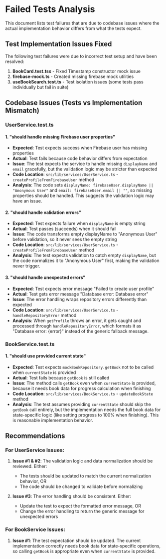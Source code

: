 # Failed Tests Analysis

This document lists test failures that are due to codebase issues where the actual implementation behavior differs from what the tests expect.

## Test Implementation Issues Fixed

The following test failures were due to incorrect test setup and have been resolved:

1. **BookCard.test.tsx** - Fixed Timestamp constructor mock issue
2. **firebase-mock.ts** - Created missing firebase mock utilities
3. **useBookSearch.test.ts** - Test isolation issues (some tests pass individually but fail in suite)

## Codebase Issues (Tests vs Implementation Mismatch)

### UserService.test.ts

#### 1. "should handle missing Firebase user properties"
- **Expected**: Test expects success when Firebase user has missing properties
- **Actual**: Test fails because code behavior differs from expectation
- **Issue**: The test expects the service to handle missing `displayName` and `email` gracefully, but the validation logic may be stricter than expected
- **Code Location**: `src/lib/services/UserService.ts` - `createProfileFromFirebaseUser` method
- **Analysis**: The code sets `displayName: firebaseUser.displayName || "Anonymous User"` and `email: firebaseUser.email || ""`, so missing properties should be handled. This suggests the validation logic may have an issue.

#### 2. "should handle validation errors"
- **Expected**: Test expects failure when `displayName` is empty string
- **Actual**: Test passes (succeeds) when it should fail
- **Issue**: The code transforms empty displayName to "Anonymous User" before validation, so it never sees the empty string
- **Code Location**: `src/lib/services/UserService.ts` - `createProfileFromFirebaseUser` method
- **Analysis**: The test expects validation to catch empty `displayName`, but the code normalizes it to "Anonymous User" first, making the validation never trigger.

#### 3. "should handle unexpected errors"
- **Expected**: Test expects error message "Failed to create user profile"
- **Actual**: Test gets error message "Database error: Database error"
- **Issue**: The error handling wraps repository errors differently than expected
- **Code Location**: `src/lib/services/UserService.ts` - `handleRepositoryError` method
- **Analysis**: When `getProfile` throws an error, it gets caught and processed through `handleRepositoryError`, which formats it as "Database error: {error}" instead of the generic fallback message.

### BookService.test.ts

#### 1. "should use provided current state"
- **Expected**: Test expects `mockBookRepository.getBook` not to be called when `currentState` is provided
- **Actual**: Test fails because `getBook` is still called
- **Issue**: The method calls `getBook` even when `currentState` is provided, because it needs book data for progress calculation when finishing
- **Code Location**: `src/lib/services/BookService.ts` - `updateBookState` method
- **Analysis**: The test assumes providing `currentState` should skip the `getBook` call entirely, but the implementation needs the full book data for state-specific logic (like setting progress to 100% when finishing). This is reasonable implementation behavior.

## Recommendations

### For UserService Issues:
1. **Issue #1 & #2**: The validation logic and data normalization should be reviewed. Either:
   - The tests should be updated to match the current normalization behavior, OR
   - The code should be changed to validate before normalizing

2. **Issue #3**: The error handling should be consistent. Either:
   - Update the test to expect the formatted error message, OR
   - Change the error handling to return the generic message for unexpected errors

### For BookService Issues:
1. **Issue #1**: The test expectation should be updated. The current implementation correctly needs book data for state-specific operations, so calling `getBook` is appropriate even when `currentState` is provided.